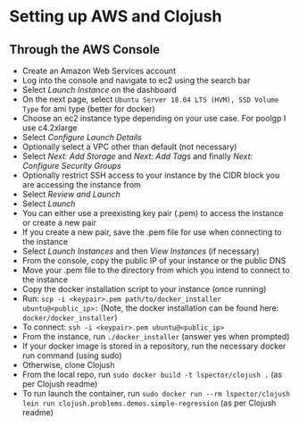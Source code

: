 # Setting up AWS and Clojush

## Through the AWS Console
- Create an Amazon Web Services account
- Log into the console and navigate to ec2 using the search bar
- Select _Launch Instance_ on the dashboard
- On the next page, select `Ubuntu Server 18.04 LTS (HVM), SSD Volume Type` for ami type (better for docker)
- Choose an ec2 instance type depending on your use case.  For poolgp I use c4.2xlarge
- Select _Configure Launch Details_
- Optionally select a VPC other than default (not necessary)
- Select _Next: Add Storage_ and _Next: Add Tags_ and finally _Next: Configure Security Groups_
- Optionally restrict SSH access to your instance by the CIDR block you are accessing the instance from
- Select _Review and Launch_
- Select _Launch_
- You can either use a preexisting key pair (.pem) to access the instance or create a new pair
- If you create a new pair, save the .pem file for use when connecting to the instance
- Select _Launch Instances_ and then _View Instances_ (if necessary)
- From the console, copy the public IP of your instance or the public DNS
- Move your .pem file to the directory from which you intend to connect to the instance
- Copy the docker installation script to your instance (once running)
- Run: `scp -i <keypair>.pem path/to/docker_installer ubuntu@<public_ip>:` (Note, the docker installation can be found here: `docker/docker_installer`)
- To connect: `ssh -i <keypair>.pem ubuntu@<public_ip>`
- From the instance, run `./docker_installer` (answer yes when prompted)
- If your docker image is stored in a repository, run the necessary docker run command (using sudo)
- Otherwise, clone Clojush
- From the local repo, run `sudo docker build -t lspector/clojush .` (as per Clojush readme)
- To run launch the container, run `sudo docker run --rm lspector/clojush lein run clojush.problems.demos.simple-regression` (as per Clojush readme)
